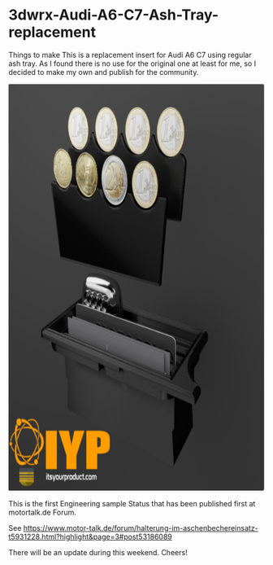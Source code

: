 # 3dwrx-Audi-A6-C7-Ash-Tray-replacement
Things to make
This is a replacement insert for Audi A6 C7 using regular ash tray. As I found there is no use for the original one at least for me, so I decided to make my own and publish for the community.


<p align="center">
  <img 
    width="800"
    height="800"
    src="https://github.com/thomaszipf/3dwrx-Audi-A6-C7-Ash-Tray-replacement/blob/main/Images/Audi-A6-C7-Ash-Tray-Replacement.PNG"
  >
</p>

This is the first Engineering sample Status that has been published first at motortalk.de Forum.

See https://www.motor-talk.de/forum/halterung-im-aschenbechereinsatz-t5931228.html?highlight&page=3#post53186089

There will be an update during this weekend.
Cheers! 
